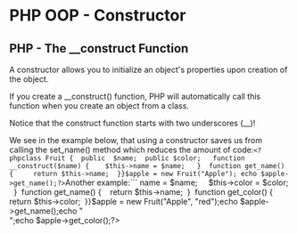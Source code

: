 


# PHP OOP - Constructor




## PHP - The \__construct Function


A constructor allows you to initialize an object's properties upon creation of the object.


If you create a \__construct() function, PHP will automatically call this 
function when you create an object from a class.

Notice that the construct function starts with two underscores (\__)!


We see in the example below, that using a constructor saves us from  
calling the set_name() method which reduces the amount of code:```
    <?phpclass Fruit {  public 
    $name;  public $color;  
    function __construct($name) {    $this->name = $name;
      }  function get_name() {    
    return $this->name;  }}$apple = new Fruit("Apple");
    echo $apple->get_name();?>
```Another example:```
    <?phpclass Fruit {  public 
    $name;  public $color;  
    function __construct($name, $color) {    $this->name = $name;
        $this->color = $color;
      }  function get_name() {    
    return $this->name;  }  function get_color() {    
    return $this->color;  }}$apple = new Fruit("Apple", "red");echo $apple->get_name();echo 
    "<br>";echo $apple->get_color();?>
```


